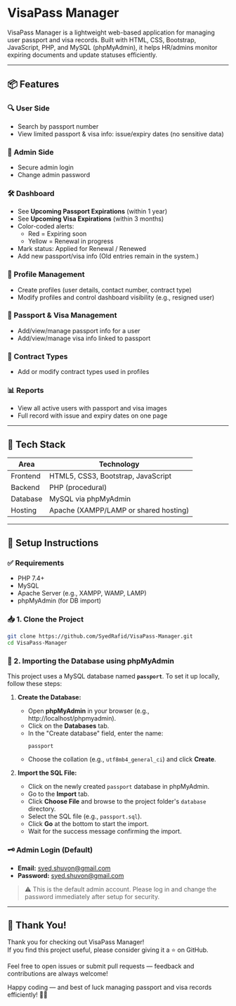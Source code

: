 # VisaPass Manager

VisaPass Manager is a lightweight web-based application for managing user passport and visa records. Built with HTML, CSS, Bootstrap, JavaScript, PHP, and MySQL (phpMyAdmin), it helps HR/admins monitor expiring documents and update statuses efficiently.

---

## 📦 Features

### 🔍 User Side

- Search by passport number
- View limited passport & visa info: issue/expiry dates (no sensitive data)

### 🔐 Admin Side

- Secure admin login
- Change admin password

### 🛠 Dashboard

- See **Upcoming Passport Expirations** (within 1 year)
- See **Upcoming Visa Expirations** (within 3 months)
- Color-coded alerts:
  - Red = Expiring soon
  - Yellow = Renewal in progress
- Mark status: Applied for Renewal / Renewed
- Add new passport/visa info (Old entries remain in the system.)

### 👤 Profile Management

- Create profiles (user details, contact number, contract type)
- Modify profiles and control dashboard visibility (e.g., resigned user)

### 📘 Passport & Visa Management

- Add/view/manage passport info for a user
- Add/view/manage visa info linked to passport

### 📂 Contract Types

- Add or modify contract types used in profiles

### 📊 Reports

- View all active users with passport and visa images
- Full record with issue and expiry dates on one page

---

## 🧰 Tech Stack

| Area     | Technology                            |
| -------- | ------------------------------------- |
| Frontend | HTML5, CSS3, Bootstrap, JavaScript    |
| Backend  | PHP (procedural)                      |
| Database | MySQL via phpMyAdmin                  |
| Hosting  | Apache (XAMPP/LAMP or shared hosting) |

---

## 🚀 Setup Instructions

### ✅ Requirements

- PHP 7.4+
- MySQL
- Apache Server (e.g., XAMPP, WAMP, LAMP)
- phpMyAdmin (for DB import)

### 📥 1. Clone the Project

```bash
git clone https://github.com/SyedRafid/VisaPass-Manager.git
cd VisaPass-Manager
```

### 📂 2. Importing the Database using phpMyAdmin

This project uses a MySQL database named **`passport`**. To set it up locally, follow these steps:

1. **Create the Database:**

   - Open **phpMyAdmin** in your browser (e.g., http://localhost/phpmyadmin).
   - Click on the **Databases** tab.
   - In the "Create database" field, enter the name:
     ```
     passport
     ```
   - Choose the collation (e.g., `utf8mb4_general_ci`) and click **Create**.

2. **Import the SQL File:**

   - Click on the newly created `passport` database in phpMyAdmin.
   - Go to the **Import** tab.
   - Click **Choose File** and browse to the project folder's `database` directory.
   - Select the SQL file (e.g., `passport.sql`).
   - Click **Go** at the bottom to start the import.
   - Wait for the success message confirming the import.

### 🗝️ Admin Login (Default)

- **Email:** syed.shuvon@gmail.com
- **Password:** syed.shuvon@gmail.com

> ⚠️ This is the default admin account. Please log in and change the password immediately after setup for security.

---

## 🙏 Thank You!

Thank you for checking out VisaPass Manager!  
If you find this project useful, please consider giving it a ⭐️ on GitHub.

Feel free to open issues or submit pull requests — feedback and contributions are always welcome!

Happy coding — and best of luck managing passport and visa records efficiently! 🛂✨
